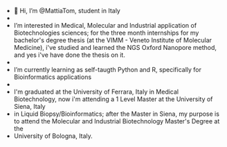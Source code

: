 - 👋 Hi, I’m @MattiaTom, student in Italy
- 
-  I’m interested in Medical, Molecular and Industrial application of Biotechnologies sciences; for the three month internships for my bachelor's degree thesis (at the VIMM - Veneto Institute of Molecular Medicine), i've studied and learned the NGS Oxford Nanopore method, and yes i've have done the thesis on it.
-  
-  I’m currently learning as self-taugth Python and R, specifically for Bioinformatics applications
-  
-  I'm graduated at the University of Ferrara, Italy in Medical Biotechnology, now i'm attending a 1 Level Master at the University of Siena, Italy 
-  in Liquid Biopsy/Bioinformatics; after the Master in Siena, my purpose is to attend the Molecular and Industrial Biotechnology Master's Degree at the
-  University of Bologna, Italy.
